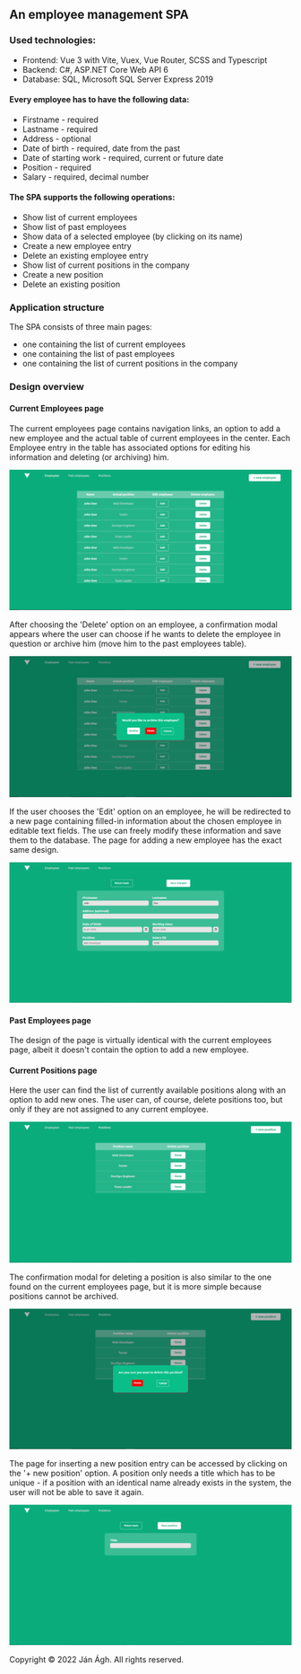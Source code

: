 
## An employee management SPA

### Used technologies:

-   Frontend: Vue 3 with Vite, Vuex, Vue Router, SCSS and Typescript
-   Backend: C#, ASP.NET Core Web API 6
-   Database: SQL, Microsoft SQL Server Express 2019

#### Every employee has to have the following data:

-   Firstname - required
-   Lastname - required
-   Address - optional
-   Date of birth - required, date from the past
-   Date of starting work - required, current or future date
-   Position - required
-   Salary - required, decimal number

#### The SPA supports the following operations:

-   Show list of current employees
-   Show list of past employees
-   Show data of a selected employee (by clicking on its name)
-   Create a new employee entry
-   Delete an existing employee entry
-   Show list of current positions in the company
-   Create a new position
-   Delete an existing position

### Application structure

The SPA consists of three main pages:

- one containing the list of current employees
- one containing the list of past employees
- one containing the list of current positions in the company

### Design overview

#### Current Employees page

The current employees page contains navigation links, an option to add a new employee and the actual table of current employees in the center. Each Employee entry in the table has associated options for editing his information and deleting (or archiving) him.

![](pics/employees_page.png)

After choosing the 'Delete' option on an employee, a confirmation modal appears where the user can choose if he wants to delete the employee in question or archive him (move him to the past employees table).

![](pics/archive_employee.png)

If the user chooses the 'Edit' option on an employee, he will be redirected to a new page containing filled-in information about the chosen employee in editable text fields. The use can freely modify these information and save them to the database. The page for adding a new employee has the exact same design.

![](pics/edit_employee_page.png)

#### Past Employees page

The design of the page is virtually identical with the current employees page, albeit it doesn't contain the option to add a new employee.

#### Current Positions page

Here the user can find the list of currently available positions along with an option to add new ones. The user can, of course, delete positions too, but only if they are not assigned to any current employee.

![](pics/positions_page.png)

The confirmation modal for deleting a position is also similar to the one found on the current employees page, but it is more simple because positions cannot be archived.

![](pics/delete_position.png)

The page for inserting a new position entry can be accessed by clicking on the '+ new position' option. A position only needs a title which has to be unique - if a position with an identical name already exists in the system, the user will not be able to save it again.

![](pics/add_new_position.png)

Copyright &copy; 2022 Ján Ágh. All rights reserved.